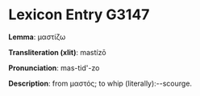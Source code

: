 # Lexicon Entry G3147

**Lemma**: μαστίζω

**Transliteration (xlit)**: mastízō

**Pronunciation**: mas-tid'-zo

**Description**:
from μαστός; to whip (literally):--scourge.
